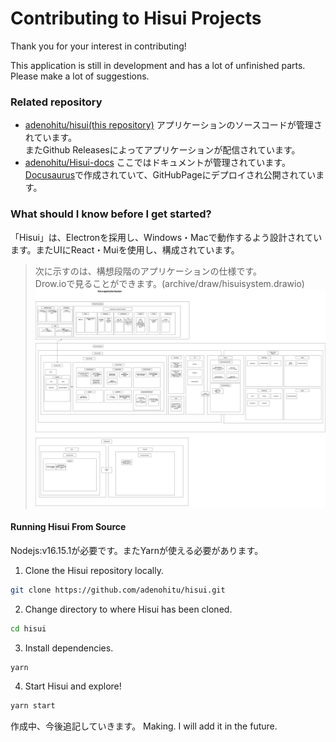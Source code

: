 # Contributing to Hisui Projects

Thank you for your interest in contributing!

This application is still in development and has a lot of unfinished parts.
Please make a lot of suggestions.

### Related repository

- [adenohitu/hisui(this repository)](https://github.com/adenohitu/hisui)
アプリケーションのソースコードが管理されています。  
またGithub Releasesによってアプリケーションが配信されています。  
- [adenohitu/Hisui-docs](https://github.com/adenohitu/Hisui-docs)
ここではドキュメントが管理されています。  
[Docusaurus](https://docusaurus.io/)で作成されていて、GitHubPageにデプロイされ公開されています。

### What should I know before I get started?
「Hisui」は、Electronを採用し、Windows・Macで動作するよう設計されています。またUIにReact・Muiを使用し、構成されています。    
>次に示すのは、構想段階のアプリケーションの仕様です。  
>Drow.ioで見ることができます。(archive/draw/hisuisystem.drawio)
>![](static/hisuisystem-System.drawio.png)

#### Running Hisui From Source
Nodejs:v16.15.1が必要です。またYarnが使える必要があります。

1. Clone the Hisui repository locally.

```sh
git clone https://github.com/adenohitu/hisui.git
```

2. Change directory to where Hisui has been cloned.

```sh
cd hisui
```

3. Install dependencies.

```sh
yarn
```

4. Start Hisui and explore!

```sh
yarn start
```

作成中、今後追記していきます。
Making. I will add it in the future.